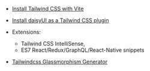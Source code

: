 - [Install Tailwind CSS with Vite](https://tailwindcss.com/docs/guides/vite)
- [Install daisyUI as a Tailwind CSS plugin](https://daisyui.com/docs/install/)
- Extensions:
    - Tailwind CSS IntelliSense, 
    - ES7 React/Redux/GraphQL/React-Native snippets 

- [Tailwindcss Glassmorphism Generator](https://tailwindcss-glassmorphism.vercel.app/)